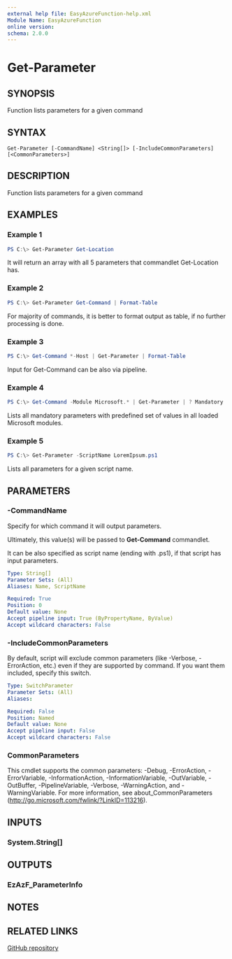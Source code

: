 ```yaml
---
external help file: EasyAzureFunction-help.xml
Module Name: EasyAzureFunction
online version:
schema: 2.0.0
---
```


# Get-Parameter

## SYNOPSIS
Function lists parameters for a given command

## SYNTAX

```
Get-Parameter [-CommandName] <String[]> [-IncludeCommonParameters] [<CommonParameters>]
```

## DESCRIPTION
Function lists parameters for a given command

## EXAMPLES

### Example 1
```powershell
PS C:\> Get-Parameter Get-Location
```

It will return an array with all 5 parameters that commandlet Get-Location has.

### Example 2
```powershell
PS C:\> Get-Parameter Get-Command | Format-Table
```

For majority of commands, it is better to format output as table, if no further processing is done.

### Example 3
```powershell
PS C:\> Get-Command *-Host | Get-Parameter | Format-Table
```

Input for Get-Command can be also via pipeline.

### Example 4
```powershell
PS C:\> Get-Command -Module Microsoft.* | Get-Parameter | ? Mandatory | ? ValidateSet | Format-Table
```

Lists all mandatory parameters with predefined set of values in all loaded Microsoft modules.

### Example 5
```powershell
PS C:\> Get-Parameter -ScriptName LoremIpsum.ps1
```

Lists all parameters for a given script name.

## PARAMETERS

### -CommandName
Specify for which command it will output parameters.

Ultimately, this value(s) will be passed to **Get-Command** commandlet.

It can be also specified as script name (ending with .ps1), if that script has input parameters.

```yaml
Type: String[]
Parameter Sets: (All)
Aliases: Name, ScriptName

Required: True
Position: 0
Default value: None
Accept pipeline input: True (ByPropertyName, ByValue)
Accept wildcard characters: False
```

### -IncludeCommonParameters
By default, script will exclude common parameters (like -Verbose, -ErrorAction, etc.) even if they are supported by command. If you want them included, specify this switch.

```yaml
Type: SwitchParameter
Parameter Sets: (All)
Aliases:

Required: False
Position: Named
Default value: None
Accept pipeline input: False
Accept wildcard characters: False
```

### CommonParameters
This cmdlet supports the common parameters: -Debug, -ErrorAction, -ErrorVariable, -InformationAction, -InformationVariable, -OutVariable, -OutBuffer, -PipelineVariable, -Verbose, -WarningAction, and -WarningVariable. For more information, see about_CommonParameters (http://go.microsoft.com/fwlink/?LinkID=113216).

## INPUTS

### System.String[]

## OUTPUTS

### EzAzF_ParameterInfo

## NOTES

## RELATED LINKS

[GitHub repository](https://github.com/iricigor/EasyAzureFunction)